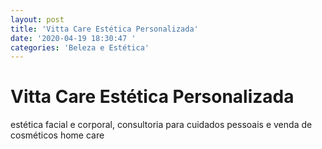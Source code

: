 ```yaml
---
layout: post
title: 'Vitta Care Estética Personalizada'
date: '2020-04-19 18:30:47 '
categories: 'Beleza e Estética'
---
```


# Vitta Care Estética Personalizada

estética facial e corporal, consultoria para cuidados pessoais e venda de cosméticos home care
